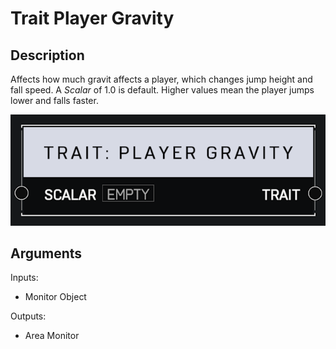 # Trait Player Gravity

## Description

Affects how much gravit affects a player, which changes jump height and fall speed. A _Scalar_ of 1.0 is default. Higher values mean the player jumps lower and falls faster.

![Area Monitor](../../.gitbook/assets/images/scripting/traits/trait-player-gravity.png)

## Arguments

Inputs:

* Monitor Object

Outputs:

* Area Monitor
